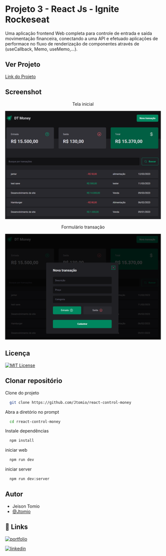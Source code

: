 # Projeto 3 - React Js - Ignite Rockeseat

Uma aplicação frontend Web completa para controle de entrada e saída movimentação financeira, conectando a uma API e efetuado aplicações de performace no fluxo de renderização de componentes através de (useCallback, Memo, useMemo,...).

## Ver Projeto

<a href="https://moneycontrol-rho.vercel.app/">
<p>Link do Projeto</p>
</a>

## Screenshot

<p align="center">Tela inicial</p>
<img src="./src/assets/preview1.png" />
<p align="center">Formulário transação</p>
<img src="./src/assets/preview2.png" />

## Licença

[![MIT License](https://img.shields.io/badge/License-MIT-green.svg)](https://choosealicense.com/licenses/mit/)

## Clonar repositório

Clone do projeto

```bash
  git clone https://github.com/Jtomio/react-control-money
```

Abra a diretório no prompt

```bash
  cd rreact-control-money
```

Instale dependências

```bash
  npm install
```

iniciar web

```bash
  npm run dev
```

iniciar server

```bash
  npm run dev:server
```

## Autor

- Jeison Tomio
- [@Jtomio](https://www.github.com/Jtomio)

## 🔗 Links

[![portfolio](https://img.shields.io/badge/my_portfolio-000?style=for-the-badge&logo=ko-fi&logoColor=white)](https://portfoliojeison.vercel.app/)

[![linkedin](https://img.shields.io/badge/linkedin-0A66C2?style=for-the-badge&logo=linkedin&logoColor=white)](https://www.linkedin.com/in/jeison-tomio/)

